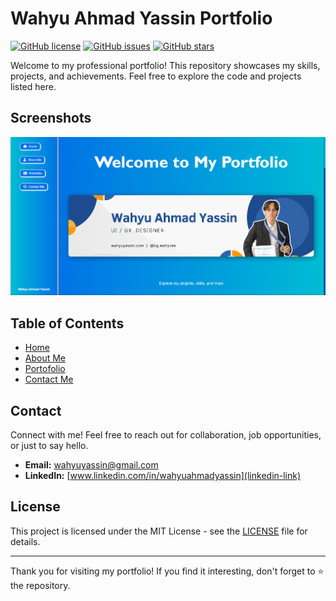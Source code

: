 # Wahyu Ahmad Yassin Portfolio

[![GitHub license](https://img.shields.io/badge/license-MIT-blue.svg)](https://github.com/killer-abhi/Portfolio/blob/main/LICENSE)
[![GitHub issues](https://img.shields.io/github/issues/killer-abhi/Portfolio.svg)](https://github.com/killer-abhi/Portfolio/issues)
[![GitHub stars](https://img.shields.io/github/stars/killer-abhi/Portfolio.svg)](https://github.com/killer-abhi/Portfolio/stargazers)

Welcome to my professional portfolio! This repository showcases my skills, projects, and achievements. Feel free to explore the code and projects listed here.

## Screenshots
  ![Screenshot](web.png)
  
## Table of Contents

- [Home](#home)
- [About Me](#aboutme)
- [Portofolio](#portofolio)
- [Contact Me](#contact)


## Contact

Connect with me! Feel free to reach out for collaboration, job opportunities, or just to say hello.

- **Email:** wahyuyassin@gmail.com
- **LinkedIn:** [www.linkedin.com/in/wahyuahmadyassin](linkedin-link)

## License

This project is licensed under the MIT License - see the [LICENSE](LICENSE) file for details.

---

Thank you for visiting my portfolio! If you find it interesting, don't forget to ⭐️ the repository.
